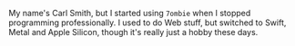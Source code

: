 My name's Carl Smith, but I started using `7ombie` when I stopped programming professionally. I used to do Web stuff, but switched to Swift, Metal and Apple Silicon, though it's really just a hobby these days.
